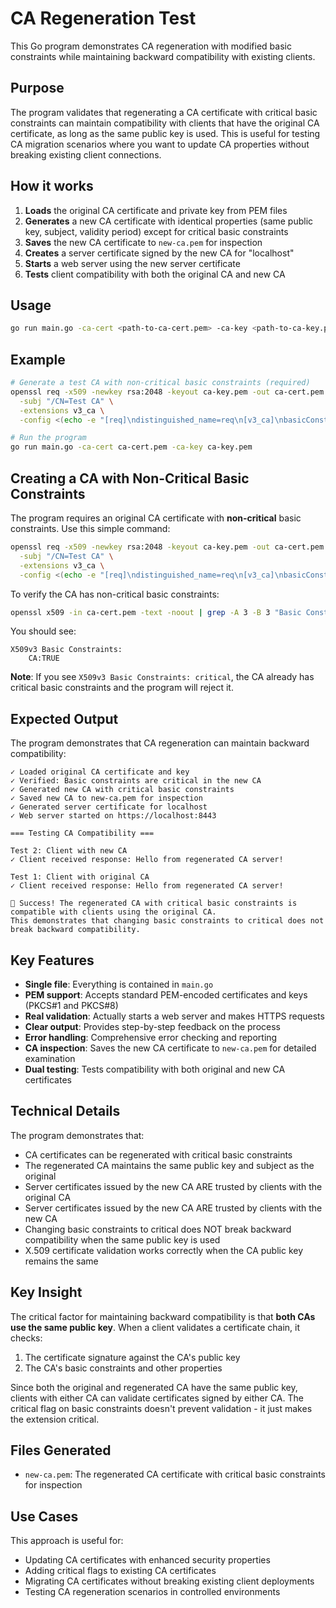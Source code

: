 # CA Regeneration Test

This Go program demonstrates CA regeneration with modified basic constraints while maintaining backward compatibility with existing clients.

## Purpose

The program validates that regenerating a CA certificate with critical basic constraints can maintain compatibility with clients that have the original CA certificate, as long as the same public key is used. This is useful for testing CA migration scenarios where you want to update CA properties without breaking existing client connections.

## How it works

1. **Loads** the original CA certificate and private key from PEM files
2. **Generates** a new CA certificate with identical properties (same public key, subject, validity period) except for critical basic constraints
3. **Saves** the new CA certificate to `new-ca.pem` for inspection
4. **Creates** a server certificate signed by the new CA for "localhost"
5. **Starts** a web server using the new server certificate
6. **Tests** client compatibility with both the original CA and new CA

## Usage

```bash
go run main.go -ca-cert <path-to-ca-cert.pem> -ca-key <path-to-ca-key.pem>
```

## Example

```bash
# Generate a test CA with non-critical basic constraints (required)
openssl req -x509 -newkey rsa:2048 -keyout ca-key.pem -out ca-cert.pem -days 365 -nodes \
  -subj "/CN=Test CA" \
  -extensions v3_ca \
  -config <(echo -e "[req]\ndistinguished_name=req\n[v3_ca]\nbasicConstraints=CA:TRUE\nkeyUsage=keyCertSign,cRLSign")

# Run the program
go run main.go -ca-cert ca-cert.pem -ca-key ca-key.pem
```

## Creating a CA with Non-Critical Basic Constraints

The program requires an original CA certificate with **non-critical** basic constraints. Use this simple command:

```bash
openssl req -x509 -newkey rsa:2048 -keyout ca-key.pem -out ca-cert.pem -days 365 -nodes \
  -subj "/CN=Test CA" \
  -extensions v3_ca \
  -config <(echo -e "[req]\ndistinguished_name=req\n[v3_ca]\nbasicConstraints=CA:TRUE\nkeyUsage=keyCertSign,cRLSign")
```

To verify the CA has non-critical basic constraints:
```bash
openssl x509 -in ca-cert.pem -text -noout | grep -A 3 -B 3 "Basic Constraints"
```

You should see:
```
X509v3 Basic Constraints: 
    CA:TRUE
```

**Note**: If you see `X509v3 Basic Constraints: critical`, the CA already has critical basic constraints and the program will reject it.

## Expected Output

The program demonstrates that CA regeneration can maintain backward compatibility:

```
✓ Loaded original CA certificate and key
✓ Verified: Basic constraints are critical in the new CA
✓ Generated new CA with critical basic constraints
✓ Saved new CA to new-ca.pem for inspection
✓ Generated server certificate for localhost
✓ Web server started on https://localhost:8443

=== Testing CA Compatibility ===

Test 2: Client with new CA
✓ Client received response: Hello from regenerated CA server!

Test 1: Client with original CA
✓ Client received response: Hello from regenerated CA server!

🎉 Success! The regenerated CA with critical basic constraints is compatible with clients using the original CA.
This demonstrates that changing basic constraints to critical does not break backward compatibility.
```

## Key Features

- **Single file**: Everything is contained in `main.go`
- **PEM support**: Accepts standard PEM-encoded certificates and keys (PKCS#1 and PKCS#8)
- **Real validation**: Actually starts a web server and makes HTTPS requests
- **Clear output**: Provides step-by-step feedback on the process
- **Error handling**: Comprehensive error checking and reporting
- **CA inspection**: Saves the new CA certificate to `new-ca.pem` for detailed examination
- **Dual testing**: Tests compatibility with both original and new CA certificates

## Technical Details

The program demonstrates that:
- CA certificates can be regenerated with critical basic constraints
- The regenerated CA maintains the same public key and subject as the original
- Server certificates issued by the new CA ARE trusted by clients with the original CA
- Server certificates issued by the new CA ARE trusted by clients with the new CA
- Changing basic constraints to critical does NOT break backward compatibility when the same public key is used
- X.509 certificate validation works correctly when the CA public key remains the same

## Key Insight

The critical factor for maintaining backward compatibility is that **both CAs use the same public key**. When a client validates a certificate chain, it checks:
1. The certificate signature against the CA's public key
2. The CA's basic constraints and other properties

Since both the original and regenerated CA have the same public key, clients with either CA can validate certificates signed by either CA. The critical flag on basic constraints doesn't prevent validation - it just makes the extension critical.

## Files Generated

- `new-ca.pem`: The regenerated CA certificate with critical basic constraints for inspection

## Use Cases

This approach is useful for:
- Updating CA certificates with enhanced security properties
- Adding critical flags to existing CA certificates
- Migrating CA certificates without breaking existing client deployments
- Testing CA regeneration scenarios in controlled environments